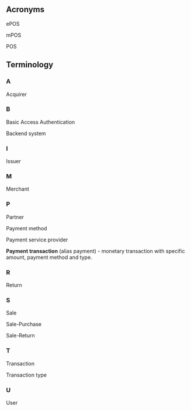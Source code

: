 ## Acronyms

ePOS

mPOS

POS

## Terminology

### A

Acquirer

### B

Basic Access Authentication

Backend system

### I

Issuer

### M

Merchant

### P

Partner

Payment method

Payment service provider

**Payment transaction** (alias payment) - monetary transaction with specific amount, payment method and type.

### R

Return

### S

Sale

Sale-Purchase

Sale-Return

### T

Transaction

Transaction type

### U

User
